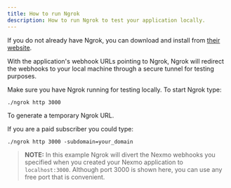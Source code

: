 ```yaml
---
title: How to run Ngrok
description: How to run Ngrok to test your application locally.
---
```


If you do not already have Ngrok, you can download and install from [their website](https://ngrok.com/download).

With the application's webhook URLs pointing to Ngrok, Ngrok will redirect the webhooks to your local machine through a secure tunnel for testing purposes.

Make sure you have Ngrok running for testing locally. To start Ngrok type:

``` shell
./ngrok http 3000
```

To generate a temporary Ngrok URL. 

If you are a paid subscriber you could type:

``` shell
./ngrok http 3000 -subdomain=your_domain
```

> **NOTE:** In this example Ngrok will divert the Nexmo webhooks you specified when you created your Nexmo application to `localhost:3000`. Although port 3000 is shown here, you can use any free port that is convenient.
